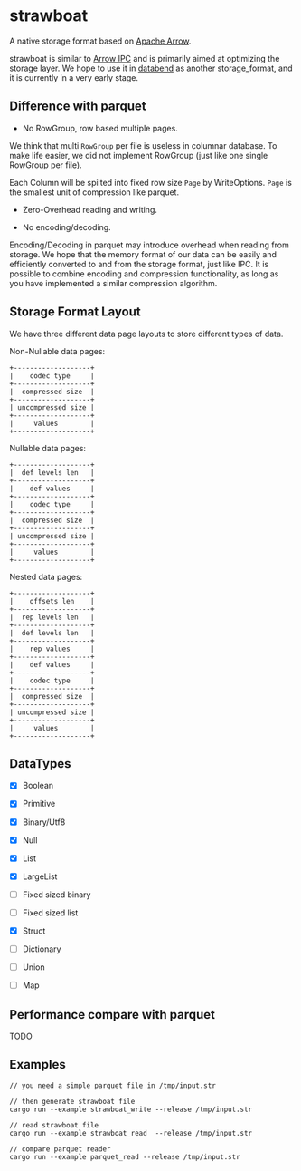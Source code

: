 # strawboat

A native storage format based on [Apache Arrow](https://arrow.apache.org/).

strawboat is similar to [Arrow IPC](https://arrow.apache.org/docs/python/ipc.html) and is primarily aimed at optimizing the storage layer. We hope to use it in [databend](https://github.com/datafuselabs/databend) as another storage_format, and it is currently in a very early stage.


## Difference with parquet

* No RowGroup, row based multiple pages.

We think that multi `RowGroup` per file is useless in columnar database. To make life easier, we did not implement RowGroup (just like one single RowGroup per file).

Each Column will be spilted into fixed row size `Page` by WriteOptions. `Page` is the smallest unit of compression like parquet.



* Zero-Overhead reading and writing. 




* No encoding/decoding.

Encoding/Decoding in parquet may introduce overhead when reading from storage. We hope that the memory format of our data can be easily and efficiently converted to and from the storage format, just like IPC. It is possible to combine encoding and compression functionality, as long as you have implemented a similar compression algorithm.

## Storage Format Layout

We have three different data page layouts to store different types of data.

Non-Nullable data pages:
```
+-------------------+
|    codec type     |
+-------------------+
|  compressed size  |
+-------------------+
| uncompressed size |
+-------------------+
|     values        |
+-------------------+
```

Nullable data pages:
```
+-------------------+
|  def levels len   |
+-------------------+
|    def values     |
+-------------------+
|    codec type     |
+-------------------+
|  compressed size  |
+-------------------+
| uncompressed size |
+-------------------+
|     values        |
+-------------------+
```

Nested data pages:
```
+-------------------+
|    offsets len    |
+-------------------+
|  rep levels len   |
+-------------------+
|  def levels len   |
+-------------------+
|    rep values     |
+-------------------+
|    def values     |
+-------------------+
|    codec type     |
+-------------------+
|  compressed size  |
+-------------------+
| uncompressed size |
+-------------------+
|     values        |
+-------------------+
```

## DataTypes

- [x] Boolean
- [x] Primitive 
- [x] Binary/Utf8 
- [x] Null
- [x] List 
- [x] LargeList 
- [ ] Fixed sized binary
- [ ] Fixed sized list
- [x] Struct 
- [ ] Dictionary
- [ ] Union
- [ ] Map


## Performance compare with parquet

TODO

## Examples 

```
// you need a simple parquet file in /tmp/input.str

// then generate strawboat file
cargo run --example strawboat_write --release /tmp/input.str

// read strawboat file
cargo run --example strawboat_read  --release /tmp/input.str

// compare parquet reader
cargo run --example parquet_read --release /tmp/input.str
```

